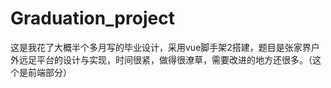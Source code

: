 # Graduation_project
这是我花了大概半个多月写的毕业设计，采用vue脚手架2搭建，题目是张家界户外远足平台的设计与实现，时间很紧，做得很潦草，需要改进的地方还很多。（这个是前端部分）
